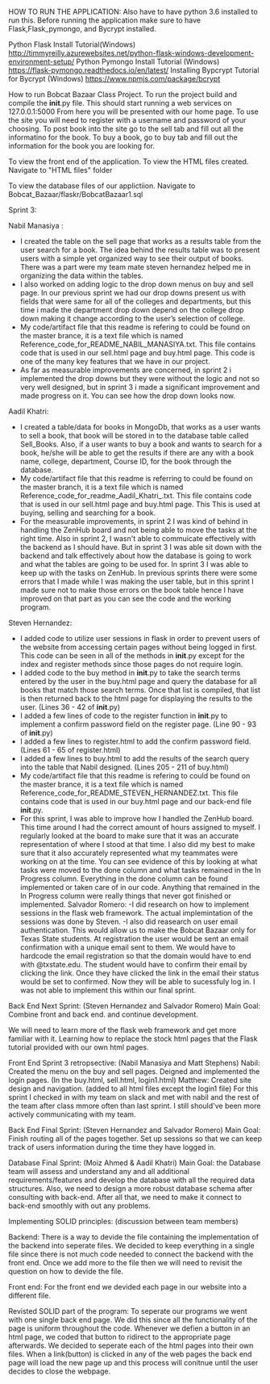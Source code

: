 ﻿HOW TO RUN THE APPLICATION:
Also have to have python 3.6 installed to run this.
Before running the application make sure to have Flask,Flask_pymongo, and Bycrypt installed.

Python Flask Install Tutorial(Windows)
	http://timmyreilly.azurewebsites.net/python-flask-windows-development-environment-setup/
Python Pymongo Install Tutorial (Windows)
	https://flask-pymongo.readthedocs.io/en/latest/
Installing Bypcrypt Tutorial for Bycrypt (Windows)
	https://www.npmjs.com/package/bcrypt

How to run Bobcat Bazaar Class Project.
	To run the project build and compile the __init__.py file. This should start running a web services on 127.0.0.1:5000
	From here you will be presented with our home page. To use the site you will need to register with a username and password of your choosing. To post book into the site go to the sell tab and fill out all the informatino for the book. To buy a book, go to buy tab and fill out the information for the book you are looking for. 


To view the front end of the application.
To view the HTML files created. Navigate to "HTML files" folder

To view the database files of our applictiion.
Navigate to Bobcat_Bazaar/flaskr/BobcatBazaar1.sql


Sprint 3:

  Nabil Manasiya :
- I created the table on the sell page that works as a results table from the user search for a book. 
  The idea behind the results table was to present users with a simple yet organized way to see their output of books. 
  There was a part were my team mate steven hernandez helped me in organizing the data within the tables.
- I also worked on adding logic to the drop down menus on buy and sell page. In our previous sprint we had our drop downs
  present us with fields that were same for all of the colleges and departments, but this time i made the department drop
  down depend on the college drop down making it change according to the user’s selection of college.
- My code/artifact file that this readme is refering to could be found on the master brance, it is a text file which is named
  Reference_code_for_README_NABIL_MANASIYA.txt. This file contains code that is used in our sell.html page and buy.html page.
  This code is one of the many key features that we have in our project.
- As far as measurable improvements are concerned, in sprint 2 i implemented the drop downs but they were without the logic and
  not so very well designed, but in sprint 3 i made a significant improvement and made progress on it. You can see how the drop
  down looks now.
  
 Aadil Khatri:
- I created a table/data for books in MongoDb, that works as a user wants to sell a book, that book will be stored in to the 
database table called Sell_Books. Also, if a user wants to buy a book and wants to search for a book, he/she will be able to get 
the results if there are any with a book name, college, department, Course ID, for the book through the database.
- My code/artifact file that this readme is referring to could be found on the master branch, it is a text file which is named 
Reference_code_for_readme_Aadil_Khatri_.txt. This file contains code that is used in our sell.html page and buy.html page. 
This This is used at buying, selling and searching for a book.
- For the measurable improvements, in sprint 2 I was kind of behind in handling the ZenHub board and not being able to move the tasks at
the right time. Also in sprint 2, I wasn't able to commuicate effectively with the backend as I should have. But in sprint 3 I was able
sit down with the backend and talk effectively about how the database is going to work and what the tables are going to be used for. 
In sprint 3 I was able to keep up with the tasks on ZenHub. In previous sprints there were some errors that I made while I was making 
the user table, but in this sprint I made sure not to make those errors on the book table hence I have improved on that part as you can 
see the code and the working program.

 Steven Hernandez:
- I added code to utilize user sessions in flask in order to prevent users of the website from accessing certain pages without being logged in first. This code can be seen in all of the methods in __init__.py except for the index and register methods since those pages do not require login.
- I added code to the buy method in __init__.py to take the search terms entered by the user in the buy.html page and query the database for all books that match those search terms.  Once that list is compiled, that list is then returned back to the html page for displaying the results to the user. (Lines 36 - 42 of __init__.py)
- I added a few lines of code to the register function in __init__.py to implement a confirm password field on the register page. (Line 90 - 93 of __init__.py)
- I added a few lines to register.html to add the confirm password field. (Lines 61 - 65 of register.html)
- I added a few lines to buy.html to add the results of the search query into the table that Nabil designed. (Lines 205 - 211 of buy.html)
- My code/artifact file that this readme is refering to could be found on the master brance, it is a text file which is named
  Reference_code_for_README_STEVEN_HERNANDEZ.txt. This file contains code that is used in our buy.html page and our back-end file __init__.py.
- For this sprint, I was able to improve how I handled the ZenHub board.  This time around I had the correct amount of hours assigned to myself.  I regularly looked at the board to make sure that it was an accurate representation of where I stood at that time.  I also did my best to make sure that it also accurately represented what my teammates were working on at the time.  You can see evidence of this by looking at what tasks were moved to the done column and what tasks remained in the In Progress column.  Everything in the done column can be found implemented or taken care of in our code.  Anything that remained in the In Progress column were really things that never got finished or implemented.
Salvador Romero: 
-I did research on how to implement sessions in the flask web framework. The actual implemintation of the sessions was done by Steven. 
-I also did reasearch on user email authentication. This would allow us to make the Bobcat Bazaar  only for Texas State students. At registration the user would be sent an email confirmation with a unique email sent to them. We would have to hardcode the email registration so that the domain would have to end with @txstate.edu. The student would have to confirm their email by clicking the link. Once they have clicked the link in the email their status would be set to confirmed. Now they will be able to sucessfuly log in. I was not able to implement this within our final sprint. 


	
Back End Next Sprint:
(Steven Hernandez and Salvador Romero)
Main Goal: Combine front and back end.
and continue development.

We will need to learn more of the flask
web framework and get more familiar with it.
Learning how to replace the stock html pages 
that the Flask tutorial provided with our own 
html pages.

Front End Sprint 3 retropsective:
(Nabil Manasiya and Matt Stephens)
Nabil: Created the menu on the buy and sell pages. Deigned and implemented the login pages. (In the buy.html, sell.html, login1.html)
Matthew: Created site design and navigation. (added to all html files except the login1 file)
	For this sprint I checked in with my team on slack and met with nabil and the rest of the team after class mmore often than last 	sprint. I still should've been more actively communicating with my team.

Back End Final Sprint:
(Steven Hernandez and Salvador Romero)
Main Goal: Finish routing all of the pages together. 
Set up sessions so that we can keep track of users information during 
the time they have logged in.

Database Final Sprint:
(Moiz Ahmed & Aadil Khatri)
Main Goal: the Database team will assess and understand any and all additional requirements/features and develop the database with all the required data structures. Also, we need to design a more robust database schema after consulting with back-end. After all that, we need to make it connect to back-end smoothly with out any problems.

Implementing SOLID principles:
(discussion between team members)

Backend:
There is a way to devide the file containing the implementation of the backend into seperate files. We decided to keep everything in a single file since there is not much code needed to connect the backend with the front end. Once we add more to the file then we will need to revisit the question on how to devide the file. 

Front end:
For the front end we devided each page in our website into a different file.


Revisted SOLID part of the program:
	To seperate our programs we went with one single back end page. We did this since all the functionality of the page is uniform throughout the code. Whenever we defien a button in an html page, we coded that button to ridirect to the appropriate page afterwards. We decided to seperate each of the html pages into their own files. When a link(button) is clicked in any of the web pages the back end page will load the new page up and this process will conitnue until the user decides to close the webpage. 
